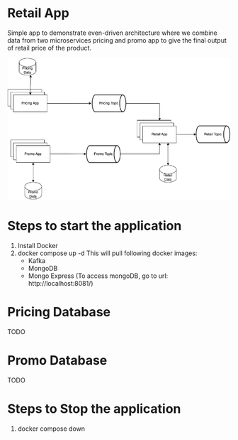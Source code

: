 # Retail App
Simple app to demonstrate even-driven architecture where we combine data from two microservices pricing and promo app
to give the final output of retail price of the product.

![](Pricing/Pricing.drawio.png)


# Steps to start the application
1. Install Docker
2. docker compose up -d
   This will pull following docker images:
    * Kafka
    * MongoDB
    * Mongo Express (To access mongoDB, go to url: http://localhost:8081/)


# Pricing Database
TODO


# Promo Database
TODO


# Steps to Stop the application
1. docker compose down